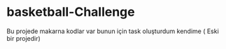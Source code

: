 # basketball-Challenge
 Bu projede makarna kodlar var bunun için task oluşturdum kendime ( Eski bir projedir)
